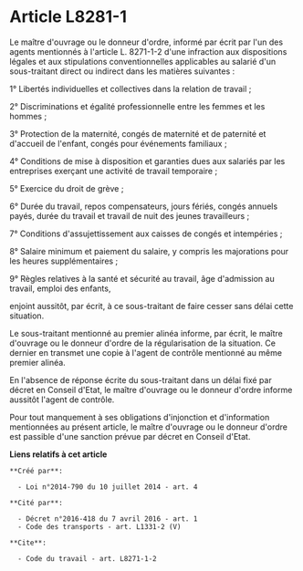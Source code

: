 # Article L8281-1

Le maître d'ouvrage ou le donneur d'ordre, informé par écrit par l'un des agents mentionnés à l'article L. 8271-1-2 d'une
infraction aux dispositions légales et aux stipulations conventionnelles applicables au salarié d'un sous-traitant direct ou
indirect dans les matières suivantes : 

1° Libertés individuelles et collectives dans la relation de travail ; 

2° Discriminations et égalité professionnelle entre les femmes et les hommes ; 

3° Protection de la maternité, congés de maternité et de paternité et d'accueil de l'enfant, congés pour événements
familiaux ; 

4° Conditions de mise à disposition et garanties dues aux salariés par les entreprises exerçant une activité de travail
temporaire ; 

5° Exercice du droit de grève ; 

6° Durée du travail, repos compensateurs, jours fériés, congés annuels payés, durée du travail et travail de nuit des jeunes
travailleurs ; 

7° Conditions d'assujettissement aux caisses de congés et intempéries ; 

8° Salaire minimum et paiement du salaire, y compris les majorations pour les heures supplémentaires ; 

9° Règles relatives à la santé et sécurité au travail, âge d'admission au travail, emploi des enfants, 

enjoint aussitôt, par écrit, à ce sous-traitant de faire cesser sans délai cette situation. 

Le sous-traitant mentionné au premier alinéa informe, par écrit, le maître d'ouvrage ou le donneur d'ordre de la
régularisation de la situation. Ce dernier en transmet une copie à l'agent de contrôle mentionné au même premier alinéa. 

En l'absence de réponse écrite du sous-traitant dans un délai fixé par décret en Conseil d'Etat, le maître d'ouvrage ou le
donneur d'ordre informe aussitôt l'agent de contrôle. 

Pour tout manquement à ses obligations d'injonction et d'information mentionnées au présent article, le maître d'ouvrage ou
le donneur d'ordre est passible d'une sanction prévue par décret en Conseil d'Etat.

**Liens relatifs à cet article**

	**Créé par**:

	  - Loi n°2014-790 du 10 juillet 2014 - art. 4

	**Cité par**:

	  - Décret n°2016-418 du 7 avril 2016 - art. 1
	  - Code des transports - art. L1331-2 (V)

	**Cite**:

	  - Code du travail - art. L8271-1-2
